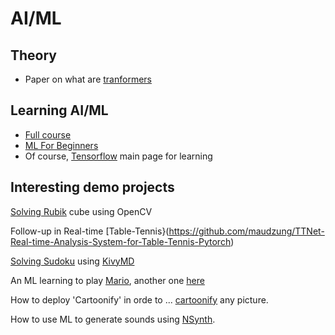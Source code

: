 # AI/ML

## Theory
- Paper on what are [tranformers](https://arxiv.org/abs/2207.09238)

## Learning AI/ML

- [Full course](https://github.com/alexeygrigorev/mlbookcamp-code/tree/master/course-zoomcamp)
- [ML For Beginners](https://github.com/microsoft/ML-For-Beginners)
- Of course, [Tensorflow](https://www.tensorflow.org/resources/learn-ml) main page for learning

## Interesting demo projects

[Solving Rubik](https://pypi.org/project/kociemba/) cube using OpenCV

Follow-up in Real-time [Table-Tennis}(https://github.com/maudzung/TTNet-Real-time-Analysis-System-for-Table-Tennis-Pytorch)

[Solving Sudoku](https://github.com/remi2257/sudoku-solver) using [KivyMD](https://github.com/kivymd/KivyMD)

An ML learning to play [Mario](https://pastebin.com/ZZmSNaHX), another one [here](https://github.com/Chrispresso/SuperMarioBros-AI)

How to deploy 'Cartoonify' in orde to ... [cartoonify](https://github.com/ahmedbesbes/cartoonify) any picture.

How to use ML to generate sounds using [NSynth](https://github.com/googlecreativelab/open-nsynth-super).

